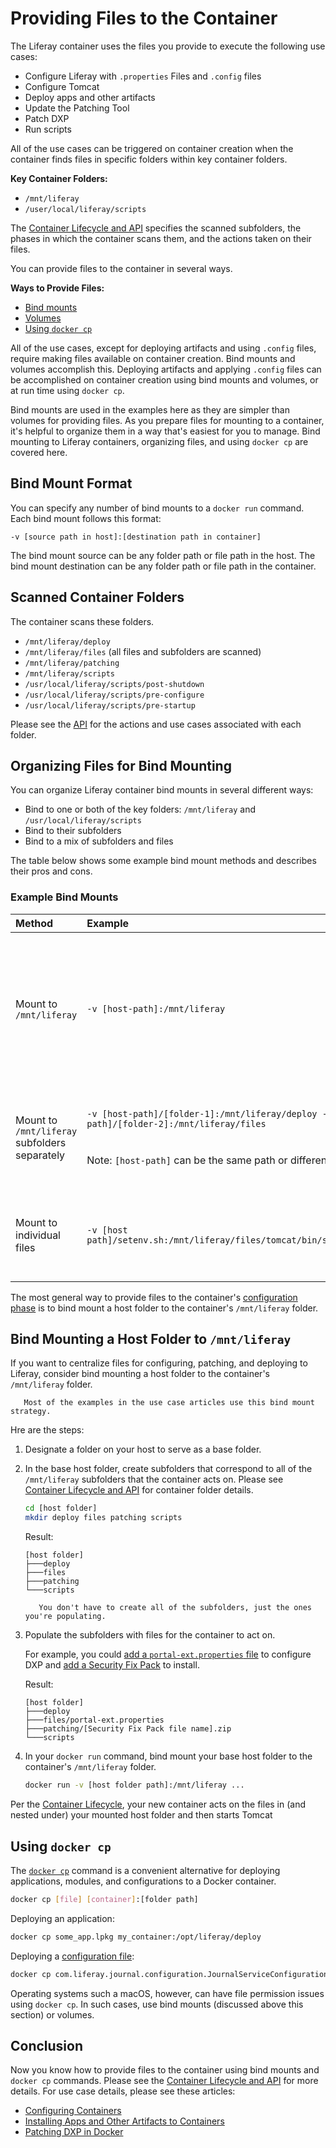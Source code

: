 # Providing Files to the Container

The Liferay container uses the files you provide to execute the following use cases:

* Configure Liferay with `.properties` Files and `.config` files
* Configure Tomcat
* Deploy apps and other artifacts
* Update the Patching Tool
* Patch DXP
* Run scripts

All of the use cases can be triggered on container creation when the container finds files in specific folders within key container folders.

**Key Container Folders:**

* `/mnt/liferay`
* `/user/local/liferay/scripts`

The [Container Lifecycle and API](./container-lifecycle-and-api.md) specifies the scanned subfolders, the phases in which the container scans them, and the actions taken on their files.

You can provide files to the container in several ways.

**Ways to Provide Files:**

* [Bind mounts](https://docs.docker.com/storage/bind-mounts/)
* [Volumes](https://docs.docker.com/storage/volumes/)
* [Using `docker cp`](https://docs.docker.com/engine/reference/commandline/cp/)

All of the use cases, except for deploying artifacts and using `.config` files, require making files available on container creation. Bind mounts and volumes accomplish this. Deploying artifacts and applying `.config` files can be accomplished on container creation using bind mounts and volumes, or at run time using `docker cp`.

Bind mounts are used in the examples here as they are simpler than volumes for providing files. As you prepare files for mounting to a container, it's helpful to organize them in a way that's easiest for you to manage. Bind mounting to Liferay containers, organizing files, and using `docker cp` are covered here.

## Bind Mount Format

You can specify any number of bind mounts to a `docker run` command. Each bind mount follows this format:

```
-v [source path in host]:[destination path in container]
```

The bind mount source can be any folder path or file path in the host. The bind mount destination can be any folder path or file path in the container.

## Scanned Container Folders

The container scans these folders.

* `/mnt/liferay/deploy`
* `/mnt/liferay/files` (all files and subfolders are scanned)
* `/mnt/liferay/patching`
* `/mnt/liferay/scripts`
* `/usr/local/liferay/scripts/post-shutdown`
* `/usr/local/liferay/scripts/pre-configure`
* `/usr/local/liferay/scripts/pre-startup`

Please see the [API](./container-lifecycle-and-api.md#api) for the actions and use cases associated with each folder.

## Organizing Files for Bind Mounting

You can organize Liferay container bind mounts in several different ways:

* Bind to one or both of the key folders: `/mnt/liferay` and `/usr/local/liferay/scripts`
* Bind to their subfolders
* Bind to a mix of subfolders and files

The table below shows some example bind mount methods and describes their pros and cons.

### Example Bind Mounts

| Method | Example | Pros | Cons |
| :----- | :------ | :------- | :---------- |
| Mount to `/mnt/liferay` | `-v [host-path]:/mnt/liferay` | Centralizes the input files. | Input files must be organized in subfolders that the container expects (see the locations listed [above](#scanned-container-folders)). |
| Mount to `/mnt/liferay` subfolders separately | `-v [host-path]/[folder-1]:/mnt/liferay/deploy -v [host-path]/[folder-2]:/mnt/liferay/files`<br><br><br>Note: `[host-path]` can be the same path or different paths. | Flexibility to use input file groups in different locations on the host. | More host file locations to manage. |
| Mount to individual files | `-v [host path]/setenv.sh:/mnt/liferay/files/tomcat/bin/setenv.sh` | Input files are clearly visible in the `docker run` command. | Lengthy docker run commands. Even more host file locations to manage. |

The most general way to provide files to the container's [configuration phase](./container-lifecycle-and-api.md#lifecycle) is to bind mount a host folder to the container's `/mnt/liferay` folder.

## Bind Mounting a Host Folder to `/mnt/liferay`

If you want to centralize files for configuring, patching, and deploying to Liferay, consider bind mounting a host folder to the container's `/mnt/liferay` folder.

```note::
   Most of the examples in the use case articles use this bind mount strategy.
```

Hre are the steps:

1. Designate a folder on your host to serve as a base folder.

1. In the base host folder, create subfolders that correspond to all of the `/mnt/liferay` subfolders that the container acts on. Please see [Container Lifecycle and API](./container-lifecycle-and-api.md) for container folder details.

    ```bash
    cd [host folder]
    mkdir deploy files patching scripts
    ```

    Result:

    ```
    [host folder]
    ├───deploy
    ├───files
    ├───patching
    └───scripts
    ```

    ```note::
       You don't have to create all of the subfolders, just the ones you're populating.
    ```
1. Populate the subfolders with files for the container to act on.

    For example, you could [add a `portal-ext.properties` file](./configuring-containers.md#portal-properties) to configure DXP and [add a Security Fix Pack](./patching-dxp-in-docker.md) to install.

    Result:

    ```
    [host folder]
    ├───deploy
    ├───files/portal-ext.properties
    ├───patching/[Security Fix Pack file name].zip
    └───scripts
    ```

1. In your `docker run` command, bind mount your base host folder to the container's `/mnt/liferay` folder.

    ```bash
    docker run -v [host folder path]:/mnt/liferay ...
    ```

Per the [Container Lifecycle](./container-lifecycle-and-api.md#liferay-phases), your new container acts on the files in (and nested under) your mounted host folder and then starts Tomcat

## Using `docker cp`

The [`docker cp`](https://docs.docker.com/engine/reference/commandline/cp/) command is a convenient alternative for deploying applications, modules, and configurations to a Docker container.

```bash
docker cp [file] [container]:[folder path]
```

Deploying an application:

```bash
docker cp some_app.lpkg my_container:/opt/liferay/deploy
```

Deploying a [configuration file](../../../system-administration/configuring-liferay/configuration-files-and-factories/using-configuration-files.md):

```bash
docker cp com.liferay.journal.configuration.JournalServiceConfiguration.config my_container:/opt/liferay/osgi/configs
```

Operating systems such a macOS, however, can have file permission issues using ``docker cp``. In such cases, use bind mounts (discussed above this section) or volumes.

## Conclusion

Now you know how to provide files to the container using bind mounts and `docker cp` commands. Please see the [Container Lifecycle and API](./container-lifecycle-and-api.md) for more details. For use case details, please see these articles:

* [Configuring Containers](./configuring-containers.md)
* [Installing Apps and Other Artifacts to Containers](./installing-apps-and-other-artifacts-to-containers.md)
* [Patching DXP in Docker](./patching-dxp-in-docker.md)